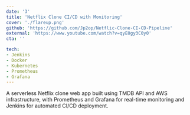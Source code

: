 ```yaml
---
date: '3'
title: 'Netflix Clone CI/CD with Monitoring'
cover: './flareup.png'
github: 'https://github.com/Jp2op/Netflic-Clone-CI-CD-Pipeline'
external: 'https://www.youtube.com/watch?v=qyE0gy3C0y0'
cta: ''

tech:
- Jenkins
- Docker
- Kubernetes
- Prometheus
- Grafana
---
```


A serverless Netflix clone web app built using TMDB API and AWS infrastructure, with Prometheus and Grafana for real-time monitoring and Jenkins for automated CI/CD deployment. 